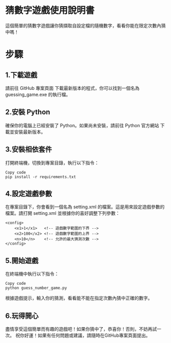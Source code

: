 # 猜數字遊戲使用說明書
這個簡單的猜數字遊戲讓你猜擷取自設定檔的隨機數字，看看你能在限定次數內猜中嗎！

# 步驟
## 1.下載遊戲
請前往 GitHub 專案頁面 下載最新版本的程式，你可以找到一個名為 guessing_game.exe 的執行檔。
## 2.安裝 Python
確保你的電腦上已經安裝了 Python。如果尚未安裝，請前往 Python 官方網站 下載並安裝最新版本。
## 3.安裝相依套件
打開終端機，切換到專案目錄，執行以下指令：
```
Copy code
pip install -r requirements.txt
```
## 4.設定遊戲參數
在專案目錄下，你會看到一個名為 setting.xml 的檔案。這是用來設定遊戲參數的檔案。請打開 setting.xml 並根據你的喜好調整下列參數：
```
<config>
    <x1>1</x1>   <!-- 遊戲數字範圍的下界 -->
    <x2>100</x2> <!-- 遊戲數字範圍的上界 -->
    <n>10</n>    <!-- 允許的最大猜測次數 -->
</config>
```

## 5.開始遊戲
在終端機中執行以下指令：
```
Copy code
python guess_number_game.py
```
根據遊戲提示，輸入你的猜測，看看能不能在指定次數內猜中正確的數字。
## 6.玩得開心
盡情享受這個簡單而有趣的遊戲吧！如果你猜中了，恭喜你！否則，不妨再試一次。
祝你好運！如果有任何問題或建議，請隨時在GitHub專案頁面提出。
